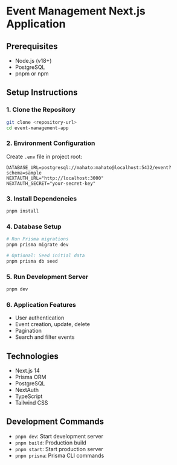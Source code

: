 # Event Management Next.js Application

## Prerequisites

- Node.js (v18+)
- PostgreSQL
- pnpm or npm

## Setup Instructions

### 1. Clone the Repository

```bash
git clone <repository-url>
cd event-management-app
```

### 2. Environment Configuration

Create `.env` file in project root:

```
DATABASE_URL=postgresql://mahato:mahato@localhost:5432/event?schema=sample
NEXTAUTH_URL="http://localhost:3000"
NEXTAUTH_SECRET="your-secret-key"
```

### 3. Install Dependencies

```bash
pnpm install
```

### 4. Database Setup

```bash
# Run Prisma migrations
pnpm prisma migrate dev

# Optional: Seed initial data
pnpm prisma db seed
```

### 5. Run Development Server

```bash
pnpm dev
```

### 6. Application Features

- User authentication
- Event creation, update, delete
- Pagination
- Search and filter events

## Technologies

- Next.js 14
- Prisma ORM
- PostgreSQL
- NextAuth
- TypeScript
- Tailwind CSS

## Development Commands

- `pnpm dev`: Start development server
- `pnpm build`: Production build
- `pnpm start`: Start production server
- `pnpm prisma`: Prisma CLI commands
